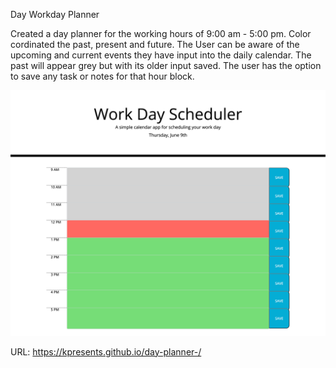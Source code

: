 Day Workday Planner 

Created a day planner for the working hours of 9:00 am - 5:00 pm. 
Color cordinated the past, present and future. The User can be aware of the upcoming and current events they have input into the daily calendar. The past will appear grey but with its older input saved. 
The user has the option to save any task or notes for that hour block. 





![WebPageScreenshot](./Assets/screencapture-kpresents-github-io-day-planner-2022-06-09-12_33_34.png)


URL: https://kpresents.github.io/day-planner-/